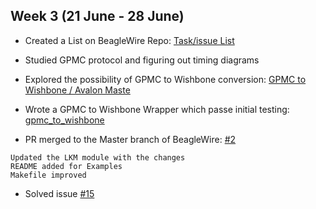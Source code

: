## Week 3 (21 June - 28 June)

- Created a List on BeagleWire Repo: [Task/issue List](https://github.com/BeagleWire/BeagleWire/issues/1)

- Studied GPMC protocol and figuring out timing diagrams

- Explored the possibility of GPMC to Wishbone conversion: [GPMC to Wishbone / Avalon Maste](https://www.emb4fun.de/fpga/b3gpmcwbav/index.htm)

- Wrote a GPMC to Wishbone Wrapper which passe initial testing: [gpmc_to_wishbone](https://github.com/BeagleWire/BeagleWire/blob/testing/components/gpmc_to_wishbone.v)

- PR merged to the Master branch of BeagleWire: [#2](https://github.com/BeagleWire/BeagleWire/pull/2)
```
Updated the LKM module with the changes
README added for Examples
Makefile improved
```

- Solved issue [#15](https://github.com/pmezydlo/BeagleWire/issues/15)

